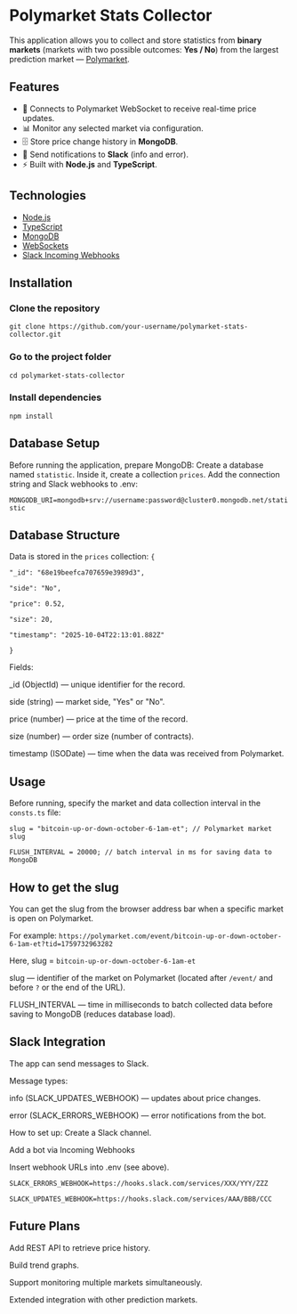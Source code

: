 # Polymarket Stats Collector

This application allows you to collect and store statistics from **binary markets** (markets with two possible outcomes: **Yes / No**) from the largest prediction market — [Polymarket](https://polymarket.com).

## Features
- 🔗 Connects to Polymarket WebSocket to receive real-time price updates.
- 📊 Monitor any selected market via configuration.
- 🗄️ Store price change history in **MongoDB**.
- 🔔 Send notifications to **Slack** (info and error).
- ⚡ Built with **Node.js** and **TypeScript**.

## Technologies
- [Node.js](https://nodejs.org/)
- [TypeScript](https://www.typescriptlang.org/)
- [MongoDB](https://www.mongodb.com/)
- [WebSockets](https://developer.mozilla.org/docs/Web/API/WebSockets_API)
- [Slack Incoming Webhooks](https://api.slack.com/messaging/webhooks)

## Installation

### Clone the repository
`git clone https://github.com/your-username/polymarket-stats-collector.git`

### Go to the project folder
`cd polymarket-stats-collector`

### Install dependencies
`npm install`

## Database Setup

Before running the application, prepare MongoDB:
Create a database named `statistic`.
Inside it, create a collection `prices`.
Add the connection string and Slack webhooks to .env:

`MONGODB_URI=mongodb+srv://username:password@cluster0.mongodb.net/statistic`

## Database Structure

Data is stored in the `prices` collection:
`{`  

    "_id": "68e19beefca707659e3989d3",

    "side": "No",  

    "price": 0.52,  

    "size": 20,  

    "timestamp": "2025-10-04T22:13:01.882Z"  

`}`

Fields:

_id (ObjectId) — unique identifier for the record.  

side (string) — market side, "Yes" or "No".  

price (number) — price at the time of the record.  

size (number) — order size (number of contracts).  

timestamp (ISODate) — time when the data was received from Polymarket.

## Usage

Before running, specify the market and data collection interval in the `consts.ts` file:

`slug = "bitcoin-up-or-down-october-6-1am-et"; // Polymarket market slug`  

`FLUSH_INTERVAL = 20000; // batch interval in ms for saving data to MongoDB`

## How to get the slug

You can get the slug from the browser address bar when a specific market is open on Polymarket.

For example: `https://polymarket.com/event/bitcoin-up-or-down-october-6-1am-et?tid=1759732963282`  

Here, slug = `bitcoin-up-or-down-october-6-1am-et`  

slug — identifier of the market on Polymarket (located after `/event/` and before `?` or the end of the URL).  

FLUSH_INTERVAL — time in milliseconds to batch collected data before saving to MongoDB (reduces database load).

## Slack Integration

The app can send messages to Slack.

Message types:  

info (SLACK_UPDATES_WEBHOOK) — updates about price changes.  

error (SLACK_ERRORS_WEBHOOK) — error notifications from the bot.

How to set up:
Create a Slack channel.  

Add a bot via Incoming Webhooks  

Insert webhook URLs into .env (see above).  

`SLACK_ERRORS_WEBHOOK=https://hooks.slack.com/services/XXX/YYY/ZZZ`  

`SLACK_UPDATES_WEBHOOK=https://hooks.slack.com/services/AAA/BBB/CCC`

## Future Plans

Add REST API to retrieve price history.  

Build trend graphs.  

Support monitoring multiple markets simultaneously.  

Extended integration with other prediction markets.
